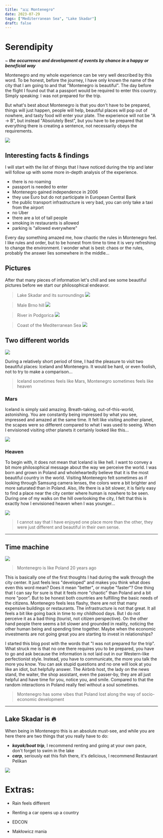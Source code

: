 ```yaml
---
title: "🇲🇪 Montenegro"
date: 2023-07-29
tags: ["Mediterranean Sea", "Lake Skadar"]
draft: false
---
```


# Serendipity

~ **_the occurrence and development of events by chance in a happy or beneficial way_**

Montenegro and my whole experience can be very well described by this word. To be honest, before the journey, I have only known the name of the city that I am going to and that "Montenegro is beautiful". The day before the flight I found out that a passport would be required to enter this country. Simply speaking: I was not prepared for the trip.

But what's best about Montenegro is that you don't have to be prepared, things will just happen, people will help, beautiful places will pop out of nowhere, and tasty food will enter your plate. The experience will not be "A -> B", but instead "Absolutely Best", but you have to be prepared that everything there is creating a sentence, not necessarily obeys the requirements.

![](../../images/montenegro/serendipity.jpg)

## Interesting facts & findings

I will start with the list of things that I have noticed during the trip and later will follow up with some more in-depth analysis of the experience.

- there is no roaming
- passport is needed to enter
- Montenegro gained independence in 2006
- they use Euro but do not participate in European Central Bank
- the public transport infrastructure is very bad, you can only take a taxi from the airport
- no Uber
- there are a lot of tall people
- smoking in restaurants is allowed
- parking is "allowed everywhere"

Every day something amazed me, how chaotic the rules in Montenegro feel. I like rules and order, but to be honest from time to time it is very refreshing to change the environment. I wonder what is best: chaos or the rules, probably the answer lies somewhere in the middle...

## Pictures

After that many pieces of information let's chill and see some beautiful pictures before we start our philosophical endeavor.

> Lake Skadar and its surroundings
> ![](../../images/montenegro/pic1.jpg)

> Male Brno hill
> ![](../../images/montenegro/pic2.jpg)

> River in Podgorica
> ![](../../images/montenegro/pic3.jpg)

> Coast of the Mediterranean Sea
> ![](../../images/montenegro/pic4.jpg)

## Two different worlds

![](../../images/montenegro/mars_heaven.png)

During a relatively short period of time, I had the pleasure to visit two beautiful places: Iceland and Montenegro. It would be hard, or even foolish, not to try to make a comparison...

> Iceland sometimes feels like Mars, Montenegro sometimes feels like heaven

### Mars

Iceland is simply said amazing. Breath-taking, out-of-this-world, astonishing. You are constantly being impressed by what you see, impressed and amazed at the same time. It felt like visiting another planet, the scapes were so different compared to what I was used to seeing. When I envisioned visiting other planets it certainly looked like this...

![](../../images/montenegro/mars.jpg)

### Heaven

To begin with, it does not mean that Iceland is like hell. I want to convey a bit more philosophical message about the way we perceive the world. I was born and grown in Poland and wholeheartedly believe that it is the most beautiful country in the world. Visiting Montenegro felt sometimes as if looking through Samsung camera lenses, the colors were a bit brighter and more saturated than in Poland. Also, life there is a bit slower, it is fairly easy to find a place near the city center where human is nowhere to be seen. During one of my walks on the hill overlooking the city, I felt that this is exactly how I envisioned heaven when I was younger...

![](../../images/montenegro/heaven.jpg)

> I cannot say that I have enjoyed one place more than the other, they were just different and beautiful in their own sense.

---

## Time machine

![](../../images/montenegro/poland.png)

> Montenegro is like Poland 20 years ago

This is basically one of the first thoughts I had during the walk through the city center. It just feels less "developed" and makes you think what does even this word mean? Does it mean "better", or maybe "faster"? One thing that I can say for sure is that it feels more "chaotic" than Poland and a bit more "poor". But to be honest both countries are fulfilling the basic needs of the citizens. Montenegro feels less flashy, there are not that many expensive buildings or restaurants. The infrastructure is not that great. It all feels a bit like going back in time to my childhood days. But I do not perceive it as a bad thing (tourist, not citizen perspective). On the other hand people there seems a bit slower and grounded in reality, noticing the other human being and spending time together. Maybe when the economic investments are not going great you are starting to invest in relationships?

I started this blog post with the words that "I was not prepared for the trip". What struck me is that no one there requires you to be prepared, you have to go and ask because the information is not laid out in our Western-like perfectionist style. Instead, you have to communicate, the more you talk the more you know. You can ask stupid questions and no one will look at you like an idiot, but helpfully answer. The Airbnb host, the lady on the news stand, the waiter, the shop assistant, even the passer-by, they are all just helpful and have time for you, notice you, and smile. Compared to that the random interactions in Poland really feel without a soul sometimes.

> Montenegro has some vibes that Poland lost along the way of socio-economic development

---

## Lake Skadar is 🔥

When being in Montenegro this is an absolute must-see, and while you are here there are two things that you really have to do:

- **_kayak/boat trip_**, I recommend renting and going at your own pace, don't forget to swim in the lake
- **_carp_**, seriously eat this fish there, it's delicious, I recommend Restaurant Pelikan

![](../../images/montenegro/kayak.jpg)

# Extras:

- Rain feels different

- Renting a car opens up a country

- EDCON

- Makłowicz mania
